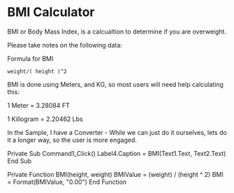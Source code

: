 # BMI Calculator

BMI or Body Mass Index, is a calcualtion to determine if you are overweight. 

Please take notes on the following data:

Formula for BMI

 `weight/( height )^2`
 
 BMI is done using Meters, and KG, so most users will need help calculating this:
 
 1 Meter = 3.28084 FT
 
 1 Killogram = 2.20462 Lbs
 
 
 In the Sample, I have a Converter - While we can just do it ourselves, lets do it a longer way, so the user is more engaged.
 
 

Private Sub Command1_Click()
    Label4.Caption = BMI(Text1.Text, Text2.Text)
End Sub

Private Function BMI(height, weight)
      BMIValue = (weight) / (height ^ 2)
      BMI = Format(BMIValue, "0.00")
End Function
